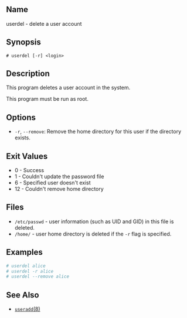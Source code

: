 ## Name

userdel - delete a user account

## Synopsis

```**sh
# userdel [-r] <login>
```

## Description

This program deletes a user account in the system.

This program must be run as root.

## Options

* `-r`, `--remove`: Remove the home directory for this user if the directory exists.

## Exit Values

* 0 - Success
* 1 - Couldn't update the password file
* 6 - Specified user doesn't exist
* 12 - Couldn't remove home directory

## Files

* `/etc/passwd` - user information (such as UID and GID) in this file is deleted.
* `/home/` - user home directory is deleted if the `-r` flag is specified.

## Examples

```sh
# userdel alice
# userdel -r alice
# userdel --remove alice
```

## See Also

* [`useradd`(8)](help://man/8/useradd)

